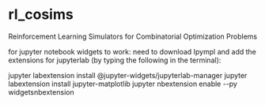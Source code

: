 # rl_cosims
Reinforcement Learning Simulators for Combinatorial Optimization Problems

for jupyter notebook widgets to work:
need to download Ipympl and add the extensions for jupyterlab (by typing the following in the terminal):

jupyter labextension install @jupyter-widgets/jupyterlab-manager
jupyter labextension install jupyter-matplotlib
jupyter nbextension enable --py widgetsnbextension

